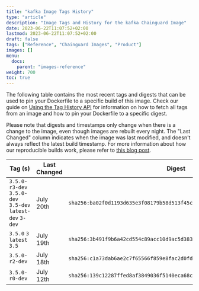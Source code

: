 ```yaml
---
title: "kafka Image Tags History"
type: "article"
description: "Image Tags and History for the kafka Chainguard Image"
date: 2023-06-22T11:07:52+02:00
lastmod: 2023-06-22T11:07:52+02:00
draft: false
tags: ["Reference", "Chainguard Images", "Product"]
images: []
menu:
  docs:
    parent: "images-reference"
weight: 700
toc: true
---
```


The following table contains the most recent tags and digests that can be used to pin your Dockerfile to a specific build of this image. Check our guide on [Using the Tag History API](/chainguard/chainguard-images/using-the-tag-history-api/) for information on how to fetch all tags from an image and how to pin your Dockerfile to a specific digest.

Please note that digests and timestamps only change when there is a change to the image, even though images are rebuilt every night. The "Last Changed" column indicates when the image was last modified, and doesn't always reflect the latest build timestamp. For more information about how our reproducible builds work, please refer to [this blog post](https://www.chainguard.dev/unchained/reproducing-chainguards-reproducible-image-builds).

| Tag (s)                                                    | Last Changed | Digest                                                                    |
|------------------------------------------------------------|--------------|---------------------------------------------------------------------------|
|  `3.5.0-r3-dev` `3.5.0-dev` `3.5-dev` `latest-dev` `3-dev` | July 20th    | `sha256:ba02f0d1193d635e3f08179b58d513f45c1b024f4b0f83f5b0d41dce91282f9c` |
|  `3.5.0` `3` `latest` `3.5`                                | July 19th    | `sha256:3b491f9b6a42cd554c89acc10d9ac5d38368bb9206239ab5ff13bad4319588dd` |
|  `3.5.0-r2-dev`                                            | July 18th    | `sha256:c1a73dab6ae2c7f65566f859e8fac2d0fd27c6c48413c95fdeedcd013e76da83` |
|  `3.5.0-r0-dev`                                            | July 12th    | `sha256:139c12287ffed8af3849036f5140eca68c69d75b3b6bc1d4aafac66dfd7e2c03` |
